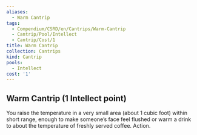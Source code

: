 ```yaml
---
aliases:
  - Warm Cantrip
tags:
  - Compendium/CSRD/en/Cantrips/Warm-Cantrip
  - Cantrip/Pool/Intellect
  - Cantrip/Cost/1
title: Warm Cantrip
collection: Cantrips
kind: Cantrip
pools:
  - Intellect
cost: '1'
---
```

## Warm Cantrip  (1 Intellect point)
You raise the temperature in a very small area (about 1 cubic foot) within short range, enough to make someone’s face feel flushed or warm a drink to about the temperature of freshly served coffee. Action. 



